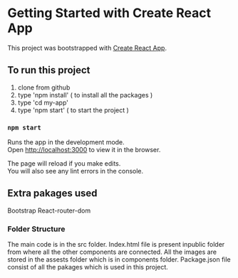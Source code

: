 # Getting Started with Create React App

This project was bootstrapped with [Create React App](https://github.com/facebook/create-react-app).

## To run this project
1. clone from github
2. type 'npm install'
( to install all the packages )
3. type 'cd my-app'
4. type 'npm start'
( to start the project )

### `npm start`

Runs the app in the development mode.\
Open [http://localhost:3000](http://localhost:3000) to view it in the browser.

The page will reload if you make edits.\
You will also see any lint errors in the console.

## Extra pakages used

Bootstrap
React-router-dom

### Folder Structure
The main code is in the src folder. Index.html file is present inpublic folder from where all the other components are connected.
All the images are stored in the assests folder which is in components folder.
Package.json file consist of all the pakages which is used in this project.


